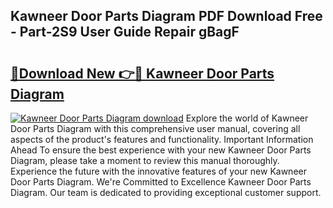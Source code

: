 ## Kawneer Door Parts Diagram PDF Download Free - Part-2S9 User Guide Repair gBagF

# <h2><a href="http://dfpnnj.blite.top/?on=Kawneer+Door+Parts+Diagram">🔗Download New 👉🔴 Kawneer Door Parts Diagram</a></h2>

[![Kawneer Door Parts Diagram download](https://i.imgur.com/lujVjoI.png)](http://dfpnnj.blite.top/?on=Kawneer+Door+Parts+Diagram)
Explore the world of Kawneer Door Parts Diagram with this comprehensive user manual, covering all aspects of the product's features and functionality. Important Information Ahead To ensure the best experience with your new Kawneer Door Parts Diagram, please take a moment to review this manual thoroughly. Experience the future with the innovative features of your new Kawneer Door Parts Diagram. We're Committed to Excellence Kawneer Door Parts Diagram. Our team is dedicated to providing exceptional customer support.
